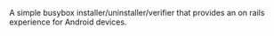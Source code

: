 A simple busybox installer/uninstaller/verifier that provides an on rails experience for Android devices.